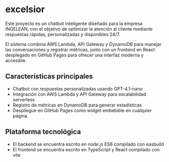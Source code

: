 # excelsior

Este proyecto es un chatbot inteligente diseñado para la empresa INGELEAN, con el objetivo de optimizar la atención al cliente mediante respuestas rápidas, personalizadas y disponibles 24/7.

El sistema combina AWS Lambda, API Gateway y DynamoDB para manejar las conversaciones y registrar métricas, junto con un frontend en React desplegado en GitHub Pages para ofrecer una interfaz moderna y accesible.

## Características principales

- Chatbot con respuestas personalizadas usando GPT-4.1-nano
- Integración con AWS Lambda y API Gateway para escalabilidad serverless
- Registro de métricas en DynamoDB para generar estadísticas
- Despliegue en GitHub Pages como widget embebible en cualquier página.

## Plataforma tecnológica

- El backend se encuentra escrito en node.js ES6 compilado con easbuild
- El frontend se encuentra escrito en TypeScript y React compilado con vite
